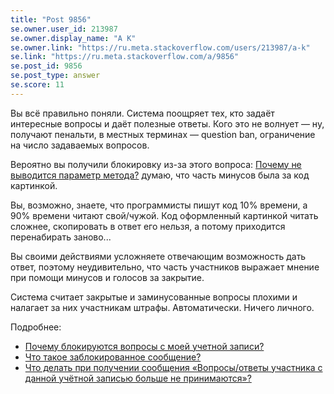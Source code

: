 ```yaml
---
title: "Post 9856"
se.owner.user_id: 213987
se.owner.display_name: "A K"
se.owner.link: "https://ru.meta.stackoverflow.com/users/213987/a-k"
se.link: "https://ru.meta.stackoverflow.com/a/9856"
se.post_id: 9856
se.post_type: answer
se.score: 11
---
```

<p>Вы всё правильно поняли. Система поощряет тех, кто задаёт интересные вопросы и даёт полезные ответы. Кого это не волнует — ну, получают пенальти, в местных терминах — question ban, ограничение на число задаваемых вопросов.</p>

<p>Вероятно вы получили блокировку из-за этого вопроса: <a href="https://ru.stackoverflow.com/q/1004999/213987">Почему не выводится параметр метода?</a> думаю, что часть минусов была за код картинкой.</p>

<p>Вы, возможно, знаете, что программисты пишут код 10% времени, а 90% времени читают свой/чужой. Код оформленный картинкой читать сложнее, скопировать в ответ его нельзя, а потому приходится перенабирать заново... </p>

<p>Вы своими действиями усложняете отвечающим возможность дать ответ, поэтому неудивительно, что часть участников выражает мнение при помощи минусов и голосов за закрытие. </p>

<p>Система считает закрытые и заминусованные вопросы плохими и налагает за них участникам штрафы. Автоматически. Ничего личного.</p>

<p>Подробнее:</p>

<ul>
<li><a href="https://ru.stackoverflow.com/help/question-bans">Почему блокируются вопросы с моей учетной записи?</a></li>
<li><a href="https://ru.stackoverflow.com/help/locked-posts">Что такое заблокированное сообщение?</a></li>
<li><a href="https://ru.meta.stackoverflow.com/q/5149/213987">Что делать при получении сообщения &#171;Вопросы/ответы участника с данной учётной записью больше не принимаются&#187;?</a></li>
</ul>
